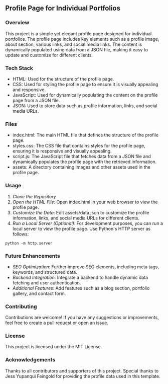 ## Profile Page for Individual Portfolios
### Overview
This project is a simple yet elegant profile page designed for individual portfolios. The profile page includes key elements such as a profile image, about section, various links, and social media links. The content is dynamically populated using data from a JSON file, making it easy to update and customize for different clients.

### Tech Stack
- HTML: Used for the structure of the profile page.
- CSS: Used for styling the profile page to ensure it is visually appealing and responsive.
- JavaScript: Used for dynamically populating the content on the profile page from a JSON file.
- JSON: Used to store data such as profile information, links, and social media URLs.
### Files
- index.html: The main HTML file that defines the structure of the profile page.
- styles.css: The CSS file that contains styles for the profile page, ensuring it is responsive and visually appealing.
- script.js: The JavaScript file that fetches data from a JSON file and dynamically populates the profile page with the retrieved information.
- assets: A directory containing images and other assets used in the profile page.

### Usage
1. *Clone the Repository*
2. *Open the HTML File*: Open index.html in your web browser to view the profile page.
3. *Customize the Data*: Edit assets/data.json to customize the profile information, links, and social media URLs for different clients.
4. *Run a Local Server (Optional)*: For development purposes, you can run a local server to view the profile page. Use Python's HTTP server as follows:
```
python -m http.server
```

### Future Enhancements
- *SEO Optimization*: Further improve SEO elements, including meta tags, keywords, and structured data.
- *Backend Integration*: Integrate a backend to handle dynamic data fetching and user authentication.
- *Additional Features*: Add features such as a blog section, portfolio gallery, and contact form.

### Contributing
Contributions are welcome! If you have any suggestions or improvements, feel free to create a pull request or open an issue.

### License
This project is licensed under the MIT License.

### Acknowledgements
Thanks to all contributors and supporters of this project.
Special thanks to Jess Yupanqui Feingold for providing the profile data used in this template.
